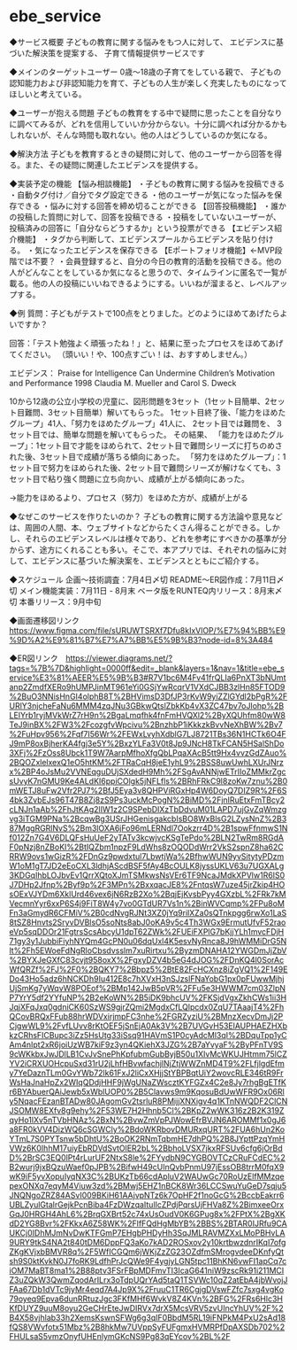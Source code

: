 # ebe_service

◆サービス概要
子どもの教育に関する悩みをもつ人に対して、
エビデンスに基づいた解決策を提案する、
子育て情報提供サービスです

◆メインのターゲットユーザー
0歳〜18歳の子育てをしている親で、
子どもの認知能力および非認知能力を育て、子どもの人生が楽しく充実したものになってほしいと考えている。

◆ユーザーが抱える問題
子どもの教育をする中で疑問に思ったことを自分なりに調べてみるが、どれを信用していいか分からない。十分に調べれば分かるかもしれないが、そんな時間も取れない。他の人はどうしているのか気になる。

◆解決方法
子どもを教育するときの疑問に対して、他のユーザーから回答を得る。また、その疑問に関連したエビデンスを提供する。

◆実装予定の機能
【悩み相談機能】
・子どもの教育に関する悩みを投稿できる
・自動タグ付け／自分でタグ設定できる
・他のユーザーが気になった悩みを保存できる
・悩みに対する回答を締め切ることができる
【回答投稿機能】
・誰かの投稿した質問に対して、回答を投稿できる
・投稿をしていないユーザーが、投稿済みの回答に「自分ならどうするか」という投票ができる
【エビデンス紹介機能】
・タグから判断して、エビデンスプールからエビデンスを貼り付ける。
・気になったエビデンスを保存できる
【Eポートフォリオ機能】←MVP段階では不要？
・会員登録すると、自分の今日の教育的活動を投稿できる。他の人がどんなことをしているか気になると思うので、タイムラインに匿名で一覧が載る。他の人の投稿にいいねできるようにする。いいねが溜まると、レベルアップする。

◆例
質問：子どもがテストで100点をとりました。どのようにほめてあげたらよいですか？

回答：「テスト勉強よく頑張ったね！」と、結果に至ったプロセスをほめてあげてください。
（頭いい！や、100点すごい！は、おすすめしません。）

エビデンス： 
Praise for Intelligence Can Undermine Children’s Motivation and Performance
1998
Claudia M. Mueller and Carol S. Dweck

10から12歳の公立小学校の児童に、図形問題を3セット（1セット目簡単、2セット目難問、3セット目簡単）解いてもらった。
1セット目終了後、「能力をほめたグループ」41人、「努力をほめたグループ」41人に、
2セット目では難問を、
3セット目では、簡単な問題を解いてもらった。
その結果、
「能力をほめたグループ」：1セット目で才能をほめられて、2セット目で難問シリーズに打ちのめされた後、3セット目で成績が落ちる傾向にあった。
「努力をほめたグループ」：1セット目で努力をほめられた後、2セット目で難問シリーズが解けなくても、3セット目で粘り強く問題に立ち向かい、成績が上がる傾向にあった。

→能力をほめるより、プロセス（努力）をほめた方が、成績が上がる

◆なぜこのサービスを作りたいのか？
子どもの教育に関する方法論や意見などは、周囲の人間、本、ウェブサイトなどからたくさん得ることができる。しかし、それらのエビデンスレベルは様々であり、どれを参考にすべきかの基準が分からず、途方にくれることも多い。そこで、本アプリでは、それぞれの悩みに対して、エビデンスに基づいた解決案を、エビデンスとともにご紹介する。

◆スケジュール
企画〜技術調査：7月4日〆切
README〜ER図作成：7月11日〆切
メイン機能実装：7月11日 - 8月末
ベータ版をRUNTEQ内リリース：8月末〆切
本番リリース：9月中旬

◆画面遷移図リンク　https://www.figma.com/file/sURUWTSRXf7Dfu8kIxVlOP/%E7%94%BB%E9%9D%A2%E9%81%B7%E7%A7%BB%E5%9B%B3?node-id=8%3A484

◆ER図リンク　https://viewer.diagrams.net/?tags=%7B%7D&highlight=0000ff&edit=_blank&layers=1&nav=1&title=ebe_service%E3%81%AEER%E5%9B%B3#R7V1bc6M4Fv41frQLIa6PnXT3bNUmtanp2ZmdfXERo9hUMPJinMT961eYi0GSjYwRcqrV1VXdCJBB3zlHn85FTOD9%2BuO3NNisHnGI4olphB8T%2BHVimsD3DfJP3rKvW9yiZZlGYdl2bPgR%2FURlY3njcheFaNu6MMM4zqJNu3GBkwQtslZbkKb4vX3ZC47bv7oJlohp%2BLEIYrb1ryjMVkWrZ7rH9n%2BgaLmqfhk4fnFmHVQXl2%2ByXQUhfm80wW8TeJ9inBX%2FW3%2FcozgfvWpcivu%2BnzhbP1iKkkzkBvvNeXhBW%2Bv7%2FuHpv956%2Fqf7I56Wr%2FEWxLvyhXdblG7LJ8721TBs36N1HCTk6O4FJ9mP8oxBjherKA4fgj3e5Y%2BxzYLFa3V0t8Jp9JNcH8TkFCAN5HSalShDo3XFj%2FzOss8Ubck1T9W7AarpMfhoXfgQbLPqaXAcB5tt9Hx4vvzGdZAuo%2BQOZxlelxexQ1eO5htKM%2FTRaCqH8jeE1yhL9%2BSS8uwUwhLXUrJNrzx%2BP4oJsMu2VVNEqguDUjSXdedH9Mh%2FSgAvANNjwETrIIoZMMkrZgcsUvyK7nGMU9Ke4ALdKI6ppiCOlgk5jNFLfls%2BRhFRkC9l8zoKw7znu%2B0mWETJ8uFw2Vfr2PJ7%2BfJ5Eya3v8QHPViRGxHp4W6DoyQ7DIZ9R%2F6S4bk3ZvbEJs96T47B8Zj8zS9Ps3uckMcPogN%2BiMD%2FjnIRuEtxFmTBcy2cLNJn1aAb%2FhJtKAg2lIW1z2C9SPebDIXzTbDdvuM01LAPD7ujGvZqWmzgvg3iTGM9PNa%2BcqwBg3USrJHGenisgakcbIsBO8WxBlsG2LZysNnZ%2B387MggRGRlNvS%2Bm3lOXA6jFo96mLERNdl7Ookzrr4D%2B1spwFfnmwS1Nf012Zn7G4V6DLQFsHuUeF2yTATv3kcwjvcKSgTePdo%2BLN2TwRm8RGdAF0pNzj8nZBoKI%2BtIQZbm1npzF9LdWhs8zOQODdWrr2VkS2spnZ8ha62CRRW9ovs1wGizR%2FDnGz9pwdxtul7LbwtjWa%2BfhwWUN9yvSitytyPDzmW1oM1gT7JD2eEoCXL3ldhjAScdBSF5fAy4BcOULK8jyssUKLV63u7UGXALg3KDGqIhbLOJbvEv1QrrXQtoXJmTSMkwsNsVEr6TF9NcaJMdkXPVlw1R6IS0J7DHp2Jfnp%2Byf9p%2F3MPn%2BxxqacJE8%2FntqsW7uze45jrZkip4HOsOExVJYDm6XklUrd46vex6jN6RzB2Xo%2BqjEjKvsbPyy4GXzbL%2FRk7kMVecmnYyr6xxP6S4j9FiT8W4y7vo0GTdUR7Vs1n%2BinWVCqmp%2FPu8oMFn3aGmydR6CFMiV%2B0cdNvgRJNt3XZ0jYq9rilXZa0sQTnkpgg6rwXo1LaS8tSZ8Hnvts2SryvDVBlsO5soNts8abJ0oKA9v5c4Th3WGx9ErmutUfvF52raoeVp5sqDDOr21FgtrsScsAbcyU1dpT62ZWk%2FUEiFXPlG7bKjjYLh1mvcFDjH71gy3y1JubbiFiyhNYQm4GcPN0u06dqUxl4K5esvNyRnca8J9hWMMiDrG5Nlt%2Fh5EWoeFdNgRloCbsdvsslm7xuRirtxu%2ByzmDNAHA12YWGDmJjZbV%2BYXJeGXfC83cvjt958oxX%2FgxyDZV4b5eG4dJOG%2FDnKQ4l0SorAcWfQRZf%2FJ%2F0%2BQKY7%2Bbpz5%2BtE82FcHCXnz8iZgVQ1%2F149EDo43Ho5adz6hNCKDh9Iu412E8c7hXVxH3nSJzslFNaYobG1px0pFUwwMjhjUjSmKg7yWqvW8POEof%2BMp142JwB5pVR%2FFu5e3HWWM7cm03ZlpNP7YrY5df2YYfuNP%2B2eKoWN%2B5iDK9bhcUV%2FKSjdVgxZkhCWs1ii3HJqjXFqJxq0gdniCK60SzWS9gjrZQmi2MgdxCfLQlpcdx0ZqU7TAaajT4%2FhQCovBRQxFFub88hrWDVxirjmpFC3nhe%2FGRZyziU%2BMnzXecvDmJj2PCjgwWL9%2FvfLUvv8rKtOEF5jSnEjA0Ak3V%2B7UVGvH53ElAUPHAEZHXbkzCRhsFICBupc3iZz5HsUtg33iSsq91HAVmS1P0cyAdcMl3qI%2BDquTpp1yCAm4nIpt2xR6joiUzWB7kiF9z3yn4QKiehX3JZG%2B7aYvyaF%2ByPFnTV9S9cWKkbxJwJDlLB1CvJvSnePhKpfubmGubByjB50u1XIvMcWKUJHtmm75lCZYV2iCRXUOHcpuSxd31rU2jLhfHBvwfachjlNjZtjWWZnMD4T9%2FLfjlgdEfmy7YeDaznTLm0GvYWb72lk61FxJ2liCxXHjjStYBPBqtUiY2wovcRLE346tR9FrWsHaJnaHpZx2WIqQDdjHHF9jWgUNaZWscztKYFGZx4C2e8Jy7rhgBgETfKr6BYAbuerQAiJewb5xWblUOP0%2B5Clavws9m9KqosuBdUwWFR9Ox06Rly5NqacFEzanBTADw80JAgomGv2tsrluR8PMijjXNXigv4q1KTnNWQDF2ClCNJSOMW8EXfv8g9ehy%2F53WE7H2Hhnb5Cl%2BKpZ2wWK316z2B2K319ZqyHo1lXv5nTVbHNAz%2BxN%2BvwZmVpPJWowEfrBVJN6AROMMf1x0gJ6a8FR0kVV4DizWQ6cSGWCly%2BdoWKRbovDMURxqURT%2FUA6hUn2KoYTmL7S0PYTsnw5bDhtU%2BoOK2RNmTqbmHE7dhPQ%2B8JYpttPzqYmHVWz6K0IhhM17uiyEbRDVdSvtOlER2bL%2BbhoLVSX7jkxRFSUv6cfg6jOrBdD%2BrSC3EQ0lPt4rLurUF2NtxS8le%2FYydbN9CYGBOVTCzCRuFCdEC%2B2wurj9jxBQzuWaef0pJPB%2BifwH49cUInQvbPnmU97jEssOB8trrM0fqX9wK9iF5yvXopuIyqNX3C%2BUKzTb66cdApluV2WAUwGc70RoUzElfMMzqepexONXq7eqyM4Viuw3zd%2BMwj5EHZ1nBCK8Wr36LCCSwuYuGeD7sqju5JNQNgoZRZ84ASvI009BKiH61AAjvpNTz6k7OpHF2f1noGcG%2BccbEakrr6UBLZyulGtalrGejkPcnBiba4FzDWzqaItulIcZPdjPqrsUjFHVa8Z%2BimxeeOrxGqJ0HRGH4AhL6%2BrqGXBrt52c74xUsOudV0K6GPug8x%2FPtX%2BgXKdD2YG8Bvr%2FKkxA6Z58WK%2FlfFQdHgMbYB%2BBS%2BTAR0IJRfu9CAUKCj0IDhMJmNvDwKTFGmP7EHgbPHDyHh3SqJMLRAVMZXxLMoPBHvLA9URY9tkS4NA2t840tDM6DppFQ3aKo7kAD2ROSxov2y10krtbwzdnrIKqI7ofgZKgKVjxbBMVR8q%2F5WfICGQm6jWKjZzZG23OZdfmSMrogvdeeDKnfyQtsh9S0ktKvkN0J7foRK9LdfhPrJcQWe9F4ygjyLGN5tpc11BhKN6vwFI1apCq7ciOM7MaBT8ma1%2B88ptv3FSrFBpMDFmvTI3IcaG641niW9zscRk91i211MCIZ3uZQkW3QwmZqodArILrx3oTdpUQrYAd5taQ1TSVWc10qZ2atEbA4jbWvojJFAa67Db1dVTc9jyMr4eqd7A4Jp9X%2FruuC1TR6CgjgDVswFZfc7sxg4vgKo79oyeq9Epva6dunRRtuzJgc3FKfMHf6WvkV8Z4KVn%2BFG%2FRs6Hlc3HKfDUYZ9uuM8oyu2GeCHrEteJwDIRVx7drX5McsVRV5zvUIncYhUV%2F%2B4X58vjhlab33h2XemsKswnSFWg6g3qIF0BbdM5RL19iFNPkM4PxU2sAd18fQS8VWvfotx51Mbz%2B8hkMw7UVppSyFUFgmxHVMRPfDpAXSDb702%2FHULsaS5vmzOnyfUHEnlymGKcNS9Pg83qEYcov%2BL%2F